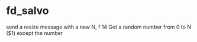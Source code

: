 # fd_salvo 



 

 

send a resize message with a new N, f 14
Get a random number from 0 to N ($1) except the number


 
